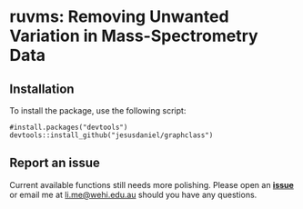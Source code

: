 # ruvms: Removing Unwanted Variation in Mass-Spectrometry Data


## Installation
To install the package, use the following script:

```
#install.packages("devtools")
devtools::install_github("jesusdaniel/graphclass")
```

## Report an issue

Current available functions still needs more polishing. Please open an [**issue**](https://github.com/Mengbo-Li/ruvms/issues) or email me at
li.me@wehi.edu.au should you have any questions. 
